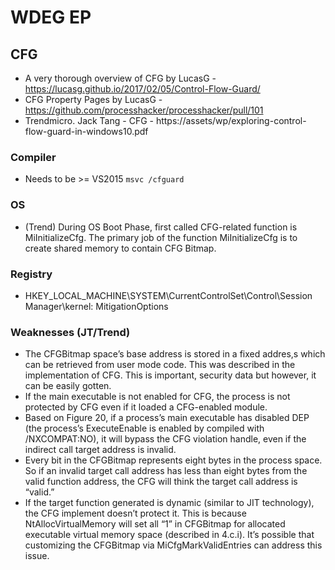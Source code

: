 # WDEG EP

## CFG
- A very thorough overview of CFG by LucasG - https://lucasg.github.io/2017/02/05/Control-Flow-Guard/
- CFG Property Pages by LucasG - https://github.com/processhacker/processhacker/pull/101
- Trendmicro. Jack Tang - CFG - https://assets/wp/exploring-control-flow-guard-in-windows10.pdf

### Compiler
- Needs to be >= VS2015 `msvc /cfguard `

### OS
- (Trend) During OS Boot Phase, first called CFG-related function is MiInitializeCfg. The primary job of the function MiInitializeCfg is to create shared memory to
contain CFG Bitmap.

### Registry
- HKEY_LOCAL_MACHINE\SYSTEM\CurrentControlSet\Control\Session Manager\kernel: MitigationOptions

### Weaknesses (JT/Trend)
- The CFGBitmap space’s base address is stored in a fixed addres,s which can be retrieved from user mode code. This was described in the implementation of CFG. This is important, security data but however, it can be easily gotten.
- If the main executable is not enabled for CFG, the process is not protected by CFG even if it loaded a CFG-enabled module.
- Based on Figure 20, if a process’s main executable has disabled DEP (the process’s ExecuteEnable is enabled by compiled with /NXCOMPAT:NO), it will bypass the CFG violation handle, even if the indirect call target address is invalid.
- Every bit in the CFGBitmap represents eight bytes in the process space. So if an invalid target call address has less than eight bytes from the valid function address, the CFG will think the target call address is “valid.”
- If the target function generated is dynamic (similar to JIT technology), the CFG implement doesn’t protect it. This is because NtAllocVirtualMemory will set all “1” in CFGBitmap for allocated executable virtual memory space (described in 4.c.i). It’s possible that customizing the CFGBitmap via MiCfgMarkValidEntries can address this issue.
